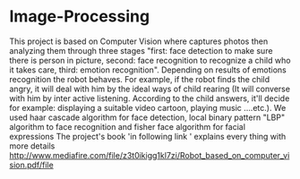 # Image-Processing
This project is based on Computer Vision where captures photos then analyzing them  through three stages "first: face detection to make sure there is person in picture, second: face  recognition to recognize a child who it takes care, third: emotion  recognition". Depending on results  of emotions recognition the robot behaves. For example, if the robot finds the child angry, it will deal with him by the ideal ways of child rearing (It will converse with him by inter active listening. According to the child answers, it'll decide for example: displaying a suitable video cartoon, playing  music ….etc.). 
We used haar cascade algorithm for face detection, local binary pattern "LBP" algorithm to face recognition and fisher face algorithm for facial expressions 
The project's book  'in following link ' explains every thing with more details 
http://www.mediafire.com/file/z3t0ikigg1kl7zi/Robot_based_on_computer_vision.pdf/file
